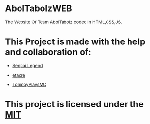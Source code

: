 # AbolTabolzWEB
The Website Of Team AbolTabolz coded in HTML,CSS,JS.

# This Project is made with the help and collaboration of:

- [Senpai Legend](https://github.com/legendlife)
  
- [etacre](https://github.com/etacre)

- [TonmoyPlaysMC](https://github.com/idk-whoim)
  
# This project is licensed under the [MIT](LICENSE)
 
